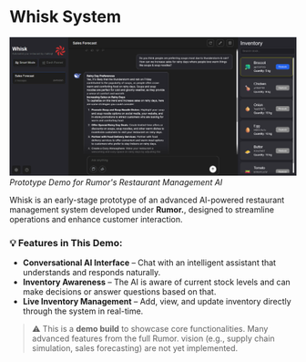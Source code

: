 # Whisk System

![Demo screenshot](https://github.com/RumorInc/whisk-demo/blob/main/public/image.png?raw=true)
*Prototype Demo for Rumor's Restaurant Management AI*

Whisk is an early-stage prototype of an advanced AI-powered restaurant management system developed under **Rumor.**, designed to streamline operations and enhance customer interaction.

### 💡 Features in This Demo:

* **Conversational AI Interface** – Chat with an intelligent assistant that understands and responds naturally.
* **Inventory Awareness** – The AI is aware of current stock levels and can make decisions or answer questions based on that.
* **Live Inventory Management** – Add, view, and update inventory directly through the system in real-time.

> ⚠️ This is a **demo build** to showcase core functionalities. Many advanced features from the full Rumor. vision (e.g., supply chain simulation, sales forecasting) are not yet implemented.
